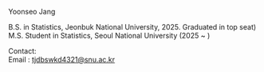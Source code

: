 Yoonseo Jang

B.S. in Statistics, Jeonbuk National University, 2025. Graduated in top seat)\
M.S. Student in Statistics, Seoul National University (2025 ~ )

Contact:\
Email : tjdbswkd4321@snu.ac.kr
